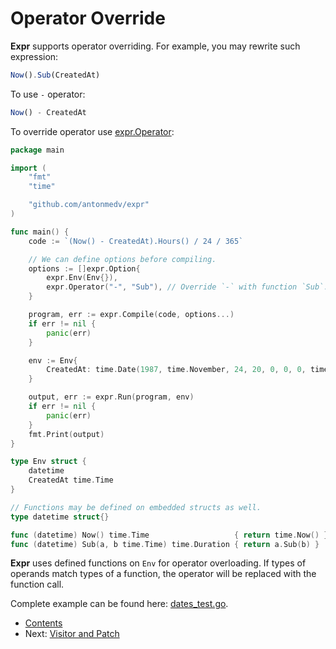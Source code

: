 # Operator Override

**Expr** supports operator overriding. For example, you may rewrite such expression:

```js
Now().Sub(CreatedAt) 
```

To use `-` operator:
 
```js
Now() - CreatedAt
```

To override operator use [expr.Operator](https://pkg.go.dev/github.com/antonmedv/expr?tab=doc#Operator):

```go
package main

import (
	"fmt"
	"time"

	"github.com/antonmedv/expr"
)

func main() {
	code := `(Now() - CreatedAt).Hours() / 24 / 365`

	// We can define options before compiling.
	options := []expr.Option{
		expr.Env(Env{}),
		expr.Operator("-", "Sub"), // Override `-` with function `Sub`.
	}

	program, err := expr.Compile(code, options...)
	if err != nil {
		panic(err)
	}

	env := Env{
		CreatedAt: time.Date(1987, time.November, 24, 20, 0, 0, 0, time.UTC),
	}

	output, err := expr.Run(program, env)
	if err != nil {
		panic(err)
	}
	fmt.Print(output)
}

type Env struct {
	datetime
	CreatedAt time.Time
}

// Functions may be defined on embedded structs as well.
type datetime struct{}

func (datetime) Now() time.Time                   { return time.Now() }
func (datetime) Sub(a, b time.Time) time.Duration { return a.Sub(b) }
```

**Expr** uses defined functions on `Env` for operator overloading. If types of operands match types of a function,
the operator will be replaced with the function call.

Complete example can be found here: [dates_test.go](examples/dates_test.go).

* [Contents](README.md)
* Next: [Visitor and Patch](Visitor-and-Patch.md)
